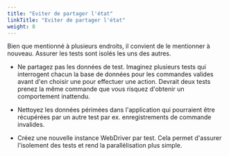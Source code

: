 ```yaml
---
title: "Eviter de partager l'état"
linkTitle: "Eviter de partager l'état"
weight: 8
---
```


Bien que mentionné à plusieurs endroits, il convient de le mentionner à nouveau. Assurer
les tests sont isolés les uns des autres.

* Ne partagez pas les données de test. Imaginez plusieurs tests qui interrogent chacun la base de données
pour les commandes valides avant d'en choisir une pour effectuer une action. Devrait deux tests
prenez la même commande que vous risquez d'obtenir un comportement inattendu.

* Nettoyez les données périmées dans l'application qui pourraient être récupérées par un autre
test par ex. enregistrements de commande invalides.

* Créez une nouvelle instance WebDriver par test. Cela permet d'assurer l'isolement des tests
et rend la parallélisation plus simple.
